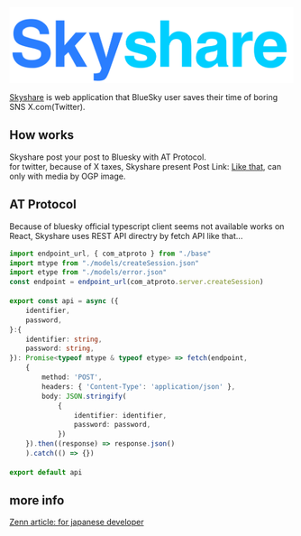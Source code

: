 ![](./astro/public/materials/longlogo.svg)

[Skyshare](https://skyshare.uk/) is web application that BlueSky user saves their time of boring SNS X.com(Twitter).

## How works

Skyshare post your post to Bluesky with AT Protocol.  
for twitter, because of X taxes, Skyshare present Post Link: [Like that](https://twitter.com/intent/tweet?text=This&nbsp;is&nbsp;tweet&nbsp;sample.&url=https://skyshare.uk/posts/nlla.bsky.social_3kk7qzpffl22n/), can only with media by OGP image.

## AT Protocol

Because of bluesky official typescript client seems not available works on React, Skyshare uses REST API directry by fetch API like that...  

```ts:src/utils/atproto_api/createSession.ts
import endpoint_url, { com_atproto } from "./base"
import mtype from "./models/createSession.json"
import etype from "./models/error.json"
const endpoint = endpoint_url(com_atproto.server.createSession)

export const api = async ({
    identifier,
    password,
}:{
    identifier: string,
    password: string,
}): Promise<typeof mtype & typeof etype> => fetch(endpoint,
    {
        method: 'POST',
        headers: { 'Content-Type': 'application/json' },
        body: JSON.stringify(
            {
                identifier: identifier,
                password: password,
            })
    }).then((response) => response.json()
    ).catch(() => {})

export default api
```

## more info

[Zenn article: for japanese developer](https://zenn.dev/nkte8/articles/2024-02-03-r01)
